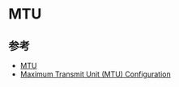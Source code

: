 # MTU

## 参考

* [MTU](https://wiki.archlinux.org/index.php/InfiniBand#MTU)
* [Maximum Transmit Unit (MTU) Configuration](https://www.mellanox.com/related-docs/prod_software/Mellanox_IB_OFED_Driver_for_VMware_vSphere_User_Manual_Rev_1_8_1.pdf)